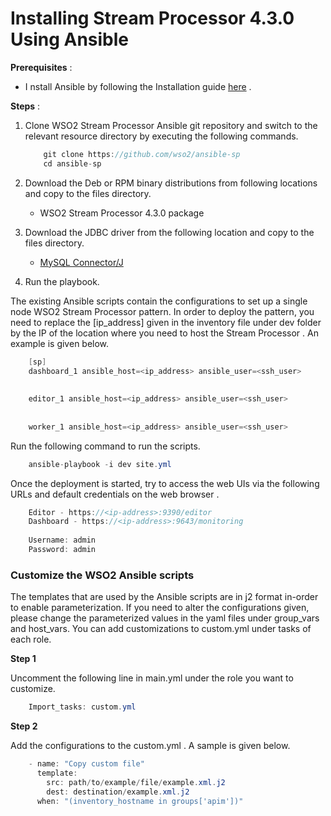 # Installing Stream Processor 4.3.0 Using Ansible

**Prerequisites** :

-   I nstall Ansible by following the Installation guide
    [here](https://docs.ansible.com/ansible/latest/installation_guide/intro_installation.html)
    .

**Steps** :

1.  Clone WSO2 Stream Processor Ansible git repository and switch to the
    relevant resource directory by executing the following commands.  

    ``` java
        git clone https://github.com/wso2/ansible-sp
        cd ansible-sp
    ```

2.  Download the Deb or RPM binary distributions from following
    locations and copy to the files directory.
    -   WSO2 Stream Processor 4.3.0 package
3.  Download the JDBC driver from the following location and copy to the
    files directory.  
    -   [MySQL
        Connector/J](https://dev.mysql.com/downloads/connector/j/5.1.html)
4.  Run the playbook.

The existing Ansible scripts contain the configurations to set up a
single node WSO2 Stream Processor pattern. In order to deploy the
pattern, you need to replace the \[ip\_address\] given in the inventory
file under dev folder by the IP of the location where you need to host
the Stream Processor . An example is given below.

``` java
    [sp]
    dashboard_1 ansible_host=<ip_address> ansible_user=<ssh_user>
    
    
    editor_1 ansible_host=<ip_address> ansible_user=<ssh_user>
    
    
    worker_1 ansible_host=<ip_address> ansible_user=<ssh_user>
```

Run the following command to run the scripts.

``` java
    ansible-playbook -i dev site.yml
```

Once the deployment is started, try to access the web UIs via the
following URLs and default credentials on the web browser .

``` java
    Editor - https://<ip-address>:9390/editor
    Dashboard - https://<ip-address>:9643/monitoring
    
    Username: admin
    Password: admin
```

  

### Customize the WSO2 Ansible scripts

The templates that are used by the Ansible scripts are in j2 format
in-order to enable parameterization. If you need to alter the
configurations given, please change the parameterized values in the yaml
files under group\_vars and host\_vars. You can add customizations to
custom.yml under tasks of each role.

**Step 1**

Uncomment the following line in main.yml under the role you want to
customize.

``` java
    Import_tasks: custom.yml
```

**Step 2**

Add the configurations to the custom.yml . A sample is given below.

``` java
    - name: "Copy custom file"
      template:
        src: path/to/example/file/example.xml.j2
        dest: destination/example.xml.j2
      when: "(inventory_hostname in groups['apim'])"
```

  
